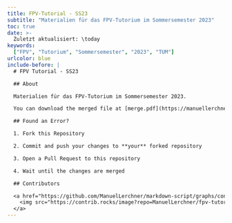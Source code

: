 ```yaml
---
title: FPV-Tutorial - SS23
subtitle: "Materialien für das FPV-Tutorium im Sommersemester 2023"
toc: true
date: >-
  Zuletzt aktualisiert: \today
keywords:
  ["FPV", "Tutorium", "Sommersemester", "2023", "TUM"]
urlcolor: blue
include-before: |
  # FPV Tutorial - SS23

  ## About

  Materialien für das FPV-Tutorium im Sommersemester 2023.

  You can download the merged file at [merge.pdf](https://manuellerchner.github.io/fpv-tutorial-ss23/merge.pdf)

  ## Found an Error?

  1. Fork this Repository

  2. Commit and push your changes to **your** forked repository

  3. Open a Pull Request to this repository

  4. Wait until the changes are merged

  ## Contributors

  <a href="https://github.com/ManuelLerchner/markdown-script/graphs/contributors">
    <img src="https://contrib.rocks/image?repo=ManuelLerchner/fpv-tutorial-ss23" />
  </a>
---
```

